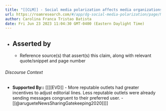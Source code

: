 ```yaml
---
title: "[[CLM]] - Social media polarization affects media organizations, with higher reputation outlets converging towards the median voter and lower reputation outlets catering to local median voters in different communities."
url: https://roamresearch.com/#/app/dg-social-media-polarization/page/NQpz5uR1r
author: Carolina Franca Tristao Batista
date: Fri Jun 23 2023 11:04:30 GMT-0400 (Eastern Daylight Time)
---
```


- ## Asserted by
    - Reference source(s) that assert(s) this claim, along with relevant quote/snippet and page number

###### Discourse Context

- **Supported By::** [[[[EVD]] - More reputable outlets had greater incentives to adjust editorial lines. Less reputable outlets were already sending messages congruent to their preferred user. - [[@arugueteNewsSharingGatekeeping2020]]]]

